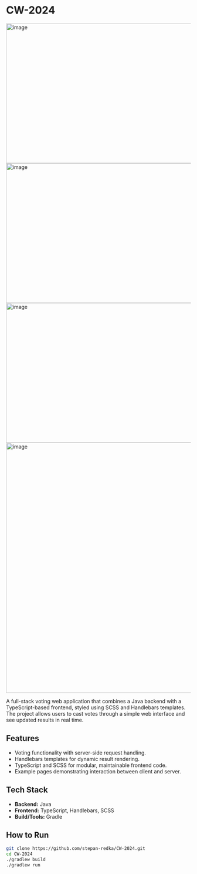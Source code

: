 # CW-2024

<img width="600" height="380" alt="image" src="https://github.com/user-attachments/assets/e16a7b27-1d92-4edb-a6b6-571da927863d" />
<img width="600" height="380" alt="image" src="https://github.com/user-attachments/assets/e15bd820-f80d-4ae5-8c93-f686dcf9d9e2" />
<img width="600" height="380" alt="image" src="https://github.com/user-attachments/assets/36d02648-ff0b-4352-955d-ee8843db1e94" />

<img width="900" height="680" alt="image" src="https://github.com/user-attachments/assets/ae4b2855-ca71-4525-bb09-2bc702c05842" />


A full-stack voting web application that combines a Java backend with a TypeScript-based frontend, styled using SCSS and Handlebars templates. The project allows users to cast votes through a simple web interface and see updated results in real time.

## Features

- Voting functionality with server-side request handling.
- Handlebars templates for dynamic result rendering.
- TypeScript and SCSS for modular, maintainable frontend code.
- Example pages demonstrating interaction between client and server.

## Tech Stack

- **Backend:** Java  
- **Frontend:** TypeScript, Handlebars, SCSS  
- **Build/Tools:** Gradle  

## How to Run

```bash
git clone https://github.com/stepan-redka/CW-2024.git
cd CW-2024
./gradlew build
./gradlew run
